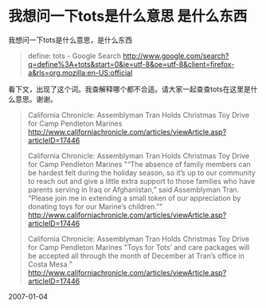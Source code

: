 # 我想问一下tots是什么意思 是什么东西

我想问一下tots是什么意思，是什么东西

> define: tots - Google Search
> http://www.google.com/search?q=define%3A+tots&start=0&ie=utf-8&oe=utf-8&client=firefox-a&rls=org.mozilla:en-US:official

看下文，出现了这个词。我查解释哪个都不合适。请大家一起查查tots在这里是什么意思。谢谢。
> 
> California Chronicle: Assemblyman Tran Holds Christmas Toy Drive for Camp Pendleton Marines
> http://www.californiachronicle.com/articles/viewArticle.asp?articleID=17446
> 
> California Chronicle: Assemblyman Tran Holds Christmas Toy Drive for Camp Pendleton Marines
> "“The absence of family members can be hardest felt during the holiday season, so it’s up to our community to reach out and give a little extra support to those families who have parents serving in Iraq or Afghanistan,” said Assemblyman Tran. “Please join me in extending a small token of our appreciation by donating toys for our Marine’s children.”"
> http://www.californiachronicle.com/articles/viewArticle.asp?articleID=17446
> 
> California Chronicle: Assemblyman Tran Holds Christmas Toy Drive for Camp Pendleton Marines
> "Toys for Tots’ and care packages will be accepted all through the month of December at Tran’s office in Costa Mesa "
> http://www.californiachronicle.com/articles/viewArticle.asp?articleID=17446


2007-01-04